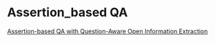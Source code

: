 # Assertion_based QA
[Assertion-based QA with Question-Aware Open Information Extraction](https://arxiv.org/abs/1801.07414)
